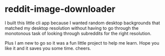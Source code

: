 # reddit-image-downloader
I built this little cli app because I wanted random desktop backgrounds that matched my desktop resolution without having to go through the monotonous task of looking through subreddits for the right resolution.

Plus I am new to go so it was a fun little project to help me learn. Hope you like it and it saves you some time. cheers.
